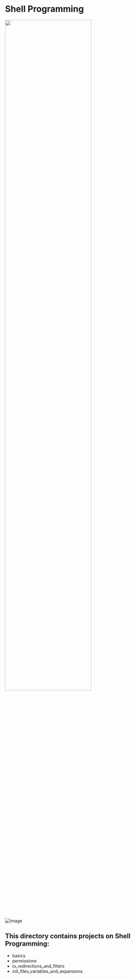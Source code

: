 # Shell Programming

<img width=75% src="https://cdn.educba.com/academy/wp-content/uploads/2019/04/What-is-Shell-Scripting.jpg.webp" />

![image](https://www.cyberciti.biz/media/new/faq/2016/01/Hello-World-Bash-Shell-Script-Program.jpg)


## This directory contains projects on Shell Programming:
- basics
- permissions
- io_redirections_and_filters
- init_files_variables_and_expansions
